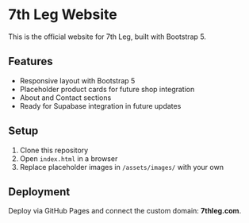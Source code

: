 # 7th Leg Website
This is the official website for 7th Leg, built with Bootstrap 5.

## Features
- Responsive layout with Bootstrap 5
- Placeholder product cards for future shop integration
- About and Contact sections
- Ready for Supabase integration in future updates

## Setup
1. Clone this repository
2. Open `index.html` in a browser
3. Replace placeholder images in `/assets/images/` with your own

## Deployment
Deploy via GitHub Pages and connect the custom domain: **7thleg.com**.

